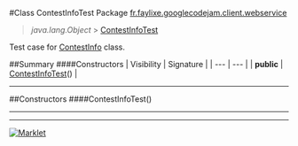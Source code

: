 #Class ContestInfoTest
Package [fr.faylixe.googlecodejam.client.webservice](README.md)<br>

> *java.lang.Object* > [ContestInfoTest](ContestInfoTest.md)


Test case for [ContestInfo](ContestInfo.md) class.

##Summary
####Constructors
| Visibility | Signature |
| --- | --- |
| **public** | [ContestInfoTest](#contestinfotest)() |

---


##Constructors
####ContestInfoTest()
> 


---

---

[![Marklet](https://img.shields.io/badge/Generated%20by-Marklet-green.svg)](https://github.com/Faylixe/marklet)
